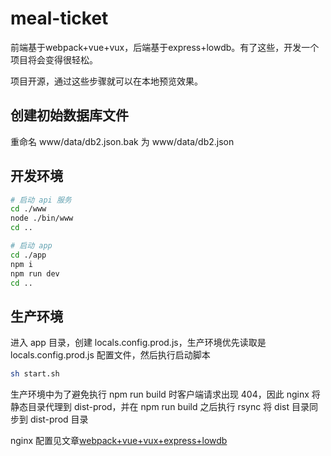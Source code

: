 # meal-ticket

前端基于webpack+vue+vux，后端基于express+lowdb。有了这些，开发一个项目将会变得很轻松。

项目开源，通过这些步骤就可以在本地预览效果。

## 创建初始数据库文件
重命名 www/data/db2.json.bak 为 www/data/db2.json

## 开发环境

```bash
# 启动 api 服务
cd ./www
node ./bin/www
cd ..

# 启动 app
cd ./app
npm i
npm run dev
cd ..
```

## 生产环境

进入 app 目录，创建 locals.config.prod.js，生产环境优先读取是 locals.config.prod.js 配置文件，然后执行启动脚本

```bash
sh start.sh
```

生产环境中为了避免执行 npm run build 时客户端请求出现 404，因此 nginx 将静态目录代理到 dist-prod，并在 npm run build 之后执行 rsync 将 dist 目录同步到 dist-prod 目录

nginx 配置见文章[webpack+vue+vux+express+lowdb](http://imlianer.com/a/webpack-vue-vux-express-lowdb)
